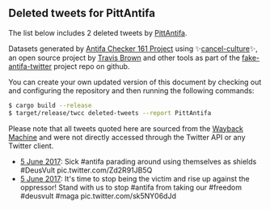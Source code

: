 ## Deleted tweets for PittAntifa

The list below includes 2 deleted tweets by
[PittAntifa](https://twitter.com/PittAntifa).



Datasets generated by [Antifa Checker 161 Project](https://twitter.com/antifacheck161) using ✨[cancel-culture](https://github.com/travisbrown/cancel-culture)✨, an open source project by 
[Travis Brown](https://twitter.com/travisbrown) and other tools as part of the 
[fake-antifa-twitter](https://github.com/antifacheck161/fake-antifa-twitter) project repo on github.

You can create your own updated version of this document by checking out and configuring the
repository and then running the following commands:

```bash
$ cargo build --release
$ target/release/twcc deleted-tweets --report PittAntifa
```

Please note that all tweets quoted here are sourced from the
[Wayback Machine](https://web.archive.org) and were not directly accessed through the Twitter API or
any Twitter client.

* [ 5 June 2017](https://web.archive.org/web/20190623043102/https://twitter.com/PittAntifa/status/871875375185489922): Sick  #antifa  parading around using themselves as shields  #DeusVult  pic.twitter.com/Zd2R91JB5Q <!--871875375185489922-->
* [ 5 June 2017](https://web.archive.org/web/20190623043124/https://twitter.com/PittAntifa/status/871846354255065088): It's time to stop being the victim and rise up against the oppressor! Stand with us to stop  #antifa  from taking our  #freedom   #deusvult   #maga  pic.twitter.com/sk5NY06dJd <!--871846354255065088-->
